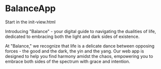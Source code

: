 # BalanceApp

Start in the init-view.html

Introducing "Balance" - your digital guide to navigating the dualities of life, dedicated to embracing both the light and dark sides of existence.

At "Balance," we recognize that life is a delicate dance between opposing forces - the good and the dark, the yin and the yang. Our web app is designed to help you find harmony amidst the chaos, empowering you to embrace both sides of the spectrum with grace and intention.
